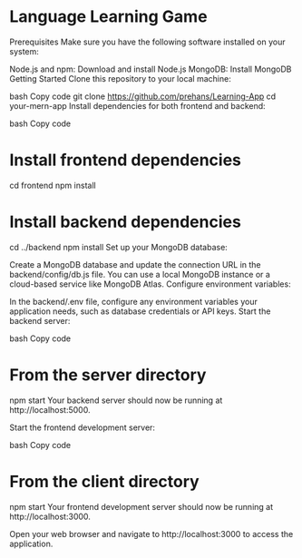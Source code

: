 # Language Learning Game

Prerequisites
Make sure you have the following software installed on your system:

Node.js and npm: Download and install Node.js
MongoDB: Install MongoDB
Getting Started
Clone this repository to your local machine:

bash
Copy code
git clone https://github.com/prehans/Learning-App
cd your-mern-app
Install dependencies for both frontend and backend:

bash
Copy code
# Install frontend dependencies
cd frontend
npm install

# Install backend dependencies
cd ../backend
npm install
Set up your MongoDB database:

Create a MongoDB database and update the connection URL in the backend/config/db.js file.
You can use a local MongoDB instance or a cloud-based service like MongoDB Atlas.
Configure environment variables:

In the backend/.env file, configure any environment variables your application needs, such as database credentials or API keys.
Start the backend server:

bash
Copy code
# From the server directory
npm start
Your backend server should now be running at http://localhost:5000.

Start the frontend development server:

bash
Copy code
# From the client directory
npm start
Your frontend development server should now be running at http://localhost:3000.

Open your web browser and navigate to http://localhost:3000 to access the application.
